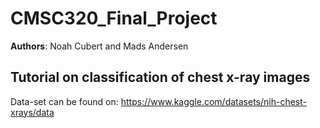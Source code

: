 # CMSC320_Final_Project
**Authors**: 
Noah Cubert and Mads Andersen

## Tutorial on classification of chest x-ray images
Data-set can be found on: https://www.kaggle.com/datasets/nih-chest-xrays/data

